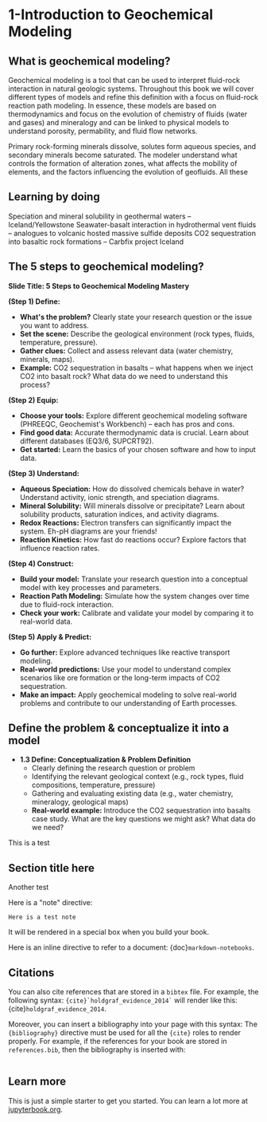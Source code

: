 # 1-Introduction to Geochemical Modeling
## What is geochemical modeling?

Geochemical modeling is a tool that can be used to interpret fluid-rock interaction in natural geologic systems. Throughout this book we will cover different types of models and refine this definition with a focus on fluid-rock reaction path modeling. In essence, these models are based on thermodynamics and focus on the evolution of chemistry of fluids (water and gases) and mineralogy and can be linked to physical models to understand porosity, permability, and fluid flow networks. 

Primary rock-forming minerals dissolve, solutes form aqueous species, and secondary minerals become saturated. The modeler understand what controls the formation of alteration zones, what affects the mobility of elements, and the factors influencing the evolution of geofluids. All these 
## Learning by doing

Speciation and mineral solubility in geothermal waters – Iceland/Yellowstone
Seawater-basalt interaction in hydrothermal vent fluids – analogues to volcanic hosted massive sulfide deposits
CO2 sequestration into basaltic rock formations – Carbfix project Iceland

## The 5 steps to geochemical modeling?
**Slide Title: 5 Steps to Geochemical Modeling Mastery**

**(Step 1) Define:**
- **What's the problem?** Clearly state your research question or the issue you want to address.
- **Set the scene:** Describe the geological environment (rock types, fluids, temperature, pressure).
- **Gather clues:** Collect and assess relevant data (water chemistry, minerals, maps).
- **Example:** CO2 sequestration in basalts – what happens when we inject CO2 into basalt rock? What data do we need to understand this process?

**(Step 2) Equip:**
- **Choose your tools:** Explore different geochemical modeling software (PHREEQC, Geochemist's Workbench) – each has pros and cons.
- **Find good data:** Accurate thermodynamic data is crucial. Learn about different databases (EQ3/6, SUPCRT92).
- **Get started:** Learn the basics of your chosen software and how to input data.

**(Step 3) Understand:**
- **Aqueous Speciation:** How do dissolved chemicals behave in water? Understand activity, ionic strength, and speciation diagrams.
- **Mineral Solubility:** Will minerals dissolve or precipitate? Learn about solubility products, saturation indices, and activity diagrams.
- **Redox Reactions:** Electron transfers can significantly impact the system. Eh-pH diagrams are your friends!
- **Reaction Kinetics:** How fast do reactions occur? Explore factors that influence reaction rates.

**(Step 4) Construct:**
- **Build your model:** Translate your research question into a conceptual model with key processes and parameters.
- **Reaction Path Modeling:** Simulate how the system changes over time due to fluid-rock interaction.
- **Check your work:** Calibrate and validate your model by comparing it to real-world data.

**(Step 5) Apply & Predict:**
- **Go further:** Explore advanced techniques like reactive transport modeling.
- **Real-world predictions:** Use your model to understand complex scenarios like ore formation or the long-term impacts of CO2 sequestration.
- **Make an impact:** Apply geochemical modeling to solve real-world problems and contribute to our understanding of Earth processes.

## Define the problem & conceptualize it into a model

- **1.3 Define: Conceptualization & Problem Definition**
    - Clearly defining the research question or problem
    - Identifying the relevant geological context (e.g., rock types, fluid compositions, temperature, pressure)
    - Gathering and evaluating existing data (e.g., water chemistry, mineralogy, geological maps)
    - **Real-world example:** Introduce the CO2 sequestration into basalts case study. What are the key questions we might ask? What data do we need?


This is a test

## Section title here

Another test

Here is a "note" directive:

```{note}
Here is a test note
```

It will be rendered in a special box when you build your book.

Here is an inline directive to refer to a document: {doc}`markdown-notebooks`.


## Citations

You can also cite references that are stored in a `bibtex` file. For example,
the following syntax: `` {cite}`holdgraf_evidence_2014` `` will render like
this: {cite}`holdgraf_evidence_2014`.

Moreover, you can insert a bibliography into your page with this syntax:
The `{bibliography}` directive must be used for all the `{cite}` roles to
render properly.
For example, if the references for your book are stored in `references.bib`,
then the bibliography is inserted with:

```{bibliography}
```

## Learn more

This is just a simple starter to get you started.
You can learn a lot more at [jupyterbook.org](https://jupyterbook.org).

